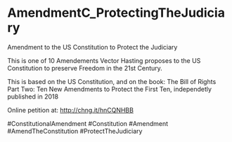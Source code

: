 # AmendmentC_ProtectingTheJudiciary
Amendment to the US Constitution to Protect the Judiciary

This is one of 10 Amendements Vector Hasting proposes to the US Constitution to preserve Freedom 
in the 21st Century. 

This is based on the US Constitution, and on the book: 
The Bill of Rights Part Two: Ten New Amendments to Protect the First Ten, 
independetly published in 2018

Online petition at: http://chng.it/hnCQNHBB

#ConstitutionalAmendment #Constitution #Amendment #AmendTheConstitution #ProtectTheJudiciary
